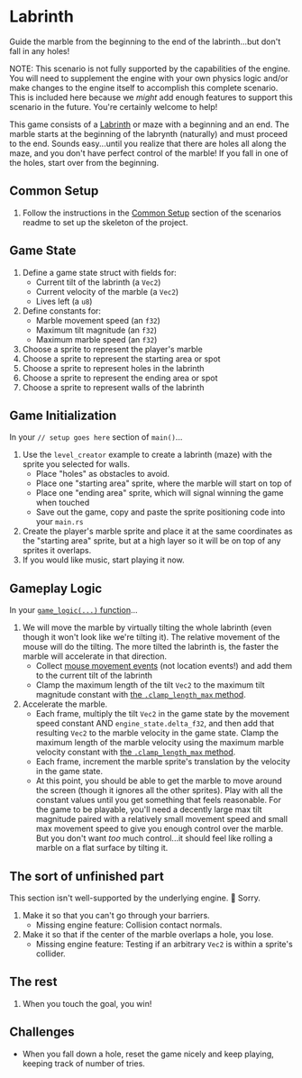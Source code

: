 # Labrinth

Guide the marble from the beginning to the end of the labrinth...but don't fall in any holes!

NOTE: This scenario is not fully supported by the capabilities of the engine. You will need to supplement the engine with your own physics logic and/or make changes to the engine itself to accomplish this complete scenario. This is included here because we _might_ add enough features to support this scenario in the future. You're certainly welcome to help!

This game consists of a [Labrinth](https://en.wikipedia.org/wiki/Labyrinth) or maze with a beginning and an end.  The marble starts at the beginning of the labrynth (naturally) and must proceed to the end. Sounds easy...until you realize that there are holes all along the maze, and you don't have perfect control of the marble! If you fall in one of the holes, start over from the beginning.

## Common Setup

1. Follow the instructions in the [Common Setup](https://github.com/CleanCut/rusty_engine/tree/main/scenarios#common-setup-do-this-first) section of the scenarios readme to set up the skeleton of the project.

## Game State

1. Define a game state struct with fields for:
   - Current tilt of the labrinth (a `Vec2`)
   - Current velocity of the marble (a `Vec2`)
   - Lives left (a `u8`)
1. Define constants for:
   - Marble movement speed (an `f32`)
   - Maximum tilt magnitude (an `f32`)
   - Maximum marble speed (an `f32`)
1. Choose a sprite to represent the player's marble
1. Choose a sprite to represent the starting area or spot
1. Choose a sprite to represent holes in the labrinth
1. Choose a sprite to represent the ending area or spot
1. Choose a sprite to represent walls of the labrinth

## Game Initialization

In your `// setup goes here` section of `main()`...

1. Use the `level_creator` example to create a labrinth (maze) with the sprite you selected for walls.
   - Place "holes" as obstacles to avoid.
   - Place one "starting area" sprite, where the marble will start on top of
   - Place one "ending area" sprite, which will signal winning the game when touched
   - Save out the game, copy and paste the sprite positioning code into your `main.rs`
1. Create the player's marble sprite and place it at the same coordinates as the "starting area" sprite, but at a high layer so it will be on top of any sprites it overlaps.
1. If you would like music, start playing it now.

## Gameplay Logic

In your [`game_logic(...)` function](https://cleancut.github.io/rusty_engine/25-game-logic-function.html)...

1. We will move the marble by virtually tilting the whole labrinth (even though it won't look like we're tilting it). The relative movement of the mouse will do the tilting.  The more tilted the labrinth is, the faster the marble will accelerate in that direction.
   - Collect [mouse movement events](https://cleancut.github.io/rusty_engine/120-mouse-events.html#mouse-motion-events) (not location events!) and add them to the current tilt of the labrinth
   - Clamp the maximum length of the tilt `Vec2` to the maximum tilt magnitude constant with [the `.clamp_length_max` method](https://docs.rs/glam/latest/glam/f32/struct.Vec2.html#method.clamp_length_max).
1. Accelerate the marble.
   - Each frame, multiply the tilt `Vec2` in the game state by the movement speed constant AND `engine_state.delta_f32`, and then add that resulting `Vec2` to the marble velocity in the game state. Clamp the maximum length of the marble velocity using the maximum marble velocity constant with [the `.clamp_length_max` method](https://docs.rs/glam/latest/glam/f32/struct.Vec2.html#method.clamp_length_max).
   - Each frame, increment the marble sprite's translation by the velocity in the game state.
   - At this point, you should be able to get the marble to move around the screen (though it ignores all the other sprites). Play with all the constant values until you get something that feels reasonable. For the game to be playable, you'll need a decently large max tilt magnitude paired with a relatively small movement speed and small max movement speed to give you enough control over the marble.  But you don't want _too_ much control...it should feel like rolling a marble on a flat surface by tilting it.

## The sort of unfinished part

This section isn't well-supported by the underlying engine. 😬 Sorry.

1. Make it so that you can't go through your barriers.
   - Missing engine feature: Collision contact normals.
1. Make it so that if the center of the marble overlaps a hole, you lose.
   - Missing engine feature: Testing if an arbitrary `Vec2` is within a sprite's collider.

## The rest

1. When you touch the goal, you win!


## Challenges

- When you fall down a hole, reset the game nicely and keep playing, keeping track of number of tries.
